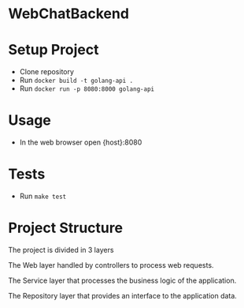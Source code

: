 # WebChatBackend

# Setup Project
- Clone repository
- Run `docker build -t golang-api .`
- Run `docker run -p 8080:8000 golang-api`

# Usage
- In the web browser open {host}:8080

# Tests
- Run `make test`

# Project Structure
The project is divided in 3 layers

The Web layer handled by controllers to process web requests.

The Service layer that processes the business logic of the application.

The Repository layer that provides an interface to the application data.